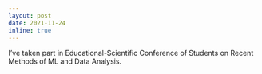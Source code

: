 ```yaml
---
layout: post
date: 2021-11-24 
inline: true
---
```


I’ve taken part in Educational-Scientific Conference of Students on Recent Methods of ML and Data Analysis.

